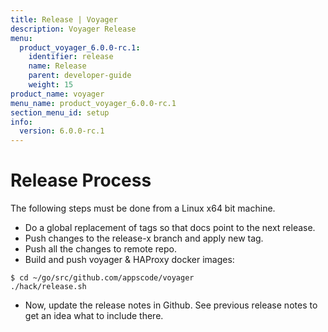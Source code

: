 ```yaml
---
title: Release | Voyager
description: Voyager Release
menu:
  product_voyager_6.0.0-rc.1:
    identifier: release
    name: Release
    parent: developer-guide
    weight: 15
product_name: voyager
menu_name: product_voyager_6.0.0-rc.1
section_menu_id: setup
info:
  version: 6.0.0-rc.1
---
```


# Release Process

The following steps must be done from a Linux x64 bit machine.

- Do a global replacement of tags so that docs point to the next release.
- Push changes to the release-x branch and apply new tag.
- Push all the changes to remote repo.
- Build and push voyager & HAProxy docker images:

```console
$ cd ~/go/src/github.com/appscode/voyager
./hack/release.sh
```

- Now, update the release notes in Github. See previous release notes to get an idea what to include there.

